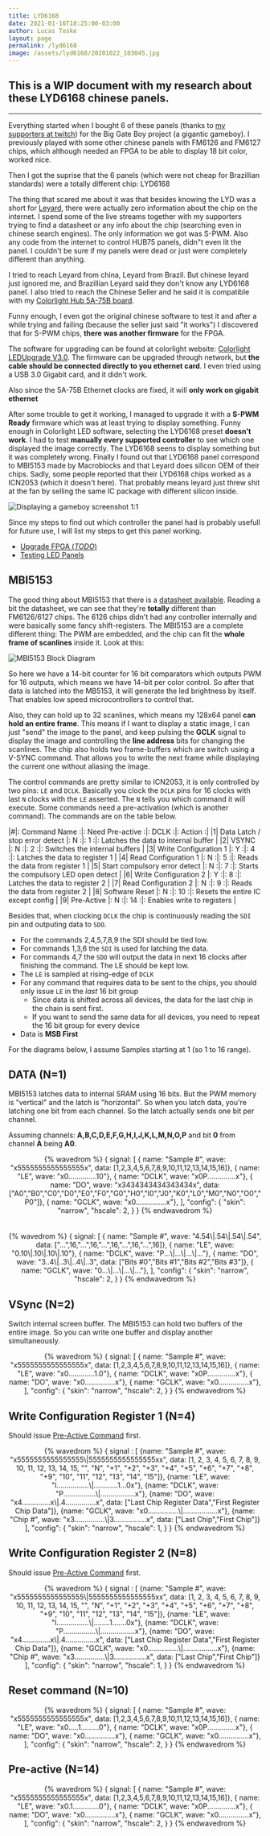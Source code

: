 ```yaml
---
title: LYD6168
date: 2021-01-16T18:25:00-03:00
author: Lucas Teske
layout: page
permalink: /lyd6168
image: /assets/lyd6168/20201022_103045.jpg
---
```



## This is a WIP document with my research about these LYD6168 chinese panels.

--------------

Everything started when I bought 6 of these panels (thanks to [my supporters at twitch](https://github.com/racerxdl/biggateboy#special-thanks)) for the Big Gate Boy project (a gigantic gameboy). I previously played with some other chinese panels with FM6126 and FM6127 chips, which although needed an FPGA to be able to display 18 bit color, worked nice.

Then I got the suprise that the 6 panels (which were not cheap for Brazillian standards) were a totally different chip: LYD6168

The thing that scared me about it was that besides knowing the LYD was a short for [Leyard](http://leyard.com/), there were actually zero information about the chip on the internet. I spend some of the live streams together with my supporters trying to find a datasheet or any info about the chip (searching even in chinese search engines). The only information we got was S-PWM. Also any code from the internet to control HUB75 panels, didn"t even lit the panel. I couldn't be sure if my panels were dead or just were completely different than anything.


I tried to reach Leyard from china, Leyard from Brazil. But chinese leyard just ignored me, and Brazillian Leyard said they don't know any LYD6168 panel. I also tried to reach the Chinese Seller and he said it is compatible with my [Colorlight Hub 5A-75B board](https://s.click.aliexpress.com/e/_AbrRvE).

Funny enough, I even got the original chinese software to test it and after a while trying and failing (because the seller just said "it works") I discovered that for S-PWM chips, **there was another firmware** for the FPGA.

The software for upgrading can be found at colorlight website: [Colorlight LEDUpgrade V3.0](https://www.colorlight-led.com/download/colorlight-ledupgrade-v3-0-set-up.html). The firmware can be upgraded through network, but **the cable should be connected directly to you ethernet card**. I even tried using a USB 3.0 Gigabit card, and it didn't work.

Also since the 5A-75B Ethernet clocks are fixed, it will **only work on gigabit ethernet**

After some trouble to get it working, I managed to upgrade it with a **S-PWM Ready** firmware which was at least trying to display something. Funny enough in Colorlight LED software, selecting the LYD6168 preset **doesn't work**. I had to test **manually every supported controller** to see which one displayed the image correctly. The LYD6168 seens to display something but it was completely wrong. Finally I found out that LYD6168 panel correspond to MBI5153 made by Macroblocks and that Leyard does silicon OEM of their chips. Sadly, some people reported that their LYD6168 chips worked as a ICN2053 (which it doesn't here). That probably means leyard just threw shit at the fan by selling the same IC package with different silicon inside.

![Displaying a gameboy screenshot 1:1](/assets/lyd6168/20201029_001922.jpg)

Since my steps to find out which controller the panel had is probably usefull for future use, I will list my steps to get this panel working.

* [Upgrade FPGA (_TODO_)](/lyd6168/upgrade-fpga)
* [Testing LED Panels](/lyd6168/testing-ic)

## MBI5153

The good thing about MBI5153 that there is a [datasheet available](/assets/lyd6168/MBI-MBI5153GP_C183654.pdf). Reading a bit the datasheet, we can see that they're **totally** different than FM6126/6127 chips. The 6126 chips didn't had any controller internally and were basically some fancy shift-registers. The MBI5153 are a complete different thing: The PWM are embedded, and the chip can fit the **whole frame of scanlines** inside it. Look at this:

![MBI5153 Block Diagram](/assets/lyd6168/mbi5153-blocks.svg)

So here we have a 14-bit counter for 16 bit comparators which outputs PWM for 16 outputs, which means we have 14-bit per color control. So after that data is latched into the MB5153, it will generate the led brightness by itself. That enables low speed microcontrollers to control that.

Also, they can hold up to 32 scanlines, which means my 128x64 panel **can hold an entire frame**. This means if I want to display a static image, I can just "send" the image to the panel, and keep pulsing the **GCLK** signal to display the image and controlling the **line address** bits for changing the scanlines. The chip also holds two frame-buffers which are switch using a V-SYNC command. That allows you to write the next frame while displaying the current one without aliasing the image.

The control commands are pretty similar to ICN2053, it is only controlled by two pins: `LE` and `DCLK`. Basically you clock the `DCLK` pins for 16 clocks with last `N` clocks with the `LE` asserted. The `N` tells you which command it will execute. Some commands need a pre-activation (which is another command). The commands are on the table below.


|#|:          Command Name          :|: Need Pre-active :|: DCLK :|:                 Action                :|
|1| Data Latch / stop error detect   |:        N        :|:   1  :|: Latches the data to internal buffer    |
|2| VSYNC                            |:        N        :|:   2  :|: Switches the internal buffers          |
|3| Write Configuration 1            |:        Y        :|:   4  :|: Latches the data to register 1         |
|4| Read Configuration 1             |:        N        :|:   5  :|: Reads the data from register 1         |
|5| Start compulsory error detect    |:        N        :|:   7  :|: Starts the compulsory LED open detect  |
|6| Write Configuration 2            |:        Y        :|:   8  :|: Latches the data to register 2         |
|7| Read Configuration 2             |:        N        :|:   9  :|: Reads the data from register 2         |
|8| Software Reset                   |:        N        :|:  10  :|: Resets the entire IC except config     |
|9| Pre-Active                       |:        N        :|:  14  :|: Enables write to registers             |


Besides that, when clocking `DCLK` the chip is continuously reading the `SDI` pin and outputing data to `SDO`.

* For the commands 2,4,5,7,8,9 the SDI should be tied low.
* For commands 1,3,6 the `SDI` is used for latching the data.
* For commands 4,7 the `SDO` will output the data in next 16 clocks after finishing the command. The LE should be kept low.
* The `LE` is sampled at rising-edge of `DCLK`
* For any command that requires data to be sent to the chips, you should only issue `LE` in the _last_ 16 bit group
  * Since data is shifted across all devices, the data for the last chip in the chain is sent first.
  * If you want to send the same data for all devices, you need to repeat the 16 bit group for every device
* Data is **MSB First**

For the diagrams below, I assume Samples starting at 1 (so 1 to 16 range).

## DATA (N=1)

MBI5153 latches data to internal SRAM using 16 bits. But the PWM memory is "vertical" and the latch is "horizontal". So when you latch data, you're latching one bit from each channel. So the latch actually sends one bit per channel.

Assuming channels: **A,B,C,D,E,F,G,H,I,J,K,L,M,N,O,P** and bit **0** from channel **A** being **A0**.

<center>
{% wavedrom %}
{ signal: [
  { name: "Sample #",   wave: "x5555555555555555x", data: [1,2,3,4,5,6,7,8,9,10,11,12,13,14,15,16]},
  { name: "LE",         wave: "x0..............10"},
  { name: "DCLK",       wave: "x0P..............x"},
  { name: "DO",         wave: "x3434343434343434x", data: ["A0","B0","C0","D0","E0","F0","G0","H0","I0","J0","K0","L0","M0","N0","O0","P0"]},
  { name: "GCLK",       wave: "x0...............x"},
],
  "config": {
    "skin": "narrow",
    "hscale": 2,
  }
}
{% endwavedrom %}
</center>
<br/>
<br/>
<center>
{% wavedrom %}
{ signal: [
  { name: "Sample #",   wave: "4.54\|.54\|.54\|.54", data: ["...",16,"...",16,"...",16,"...",16,"...",16]},
  { name: "LE",         wave: "0.10\|.10\|.10\|.10"},
  { name: "DCLK",       wave: "P...\|...\|...\|..."},
  { name: "DO",         wave: "3..4\|..3\|..4\|..3", data: ["Bits #0","Bits #1","Bits #2","Bits #3"]},
  { name: "GCLK",       wave: "0...\|...\|...\|..."},
],
  "config": {
    "skin": "narrow",
    "hscale": 2,
  }
}
{% endwavedrom %}
</center>

## VSync (N=2)

Switch internal screen buffer. The MBI5153 can hold two buffers of the entire image. So you can write one buffer and display another simultaneously.

<center>
{% wavedrom %}
{ signal: [
  { name: "Sample #",   wave: "x5555555555555555x", data: [1,2,3,4,5,6,7,8,9,10,11,12,13,14,15,16]},
  { name: "LE",         wave: "x0.............1.0"},
  { name: "DCLK",       wave: "x0P..............x"},
  { name: "DO",         wave: "x0...............x"},
  { name: "GCLK",       wave: "x0...............x"},
],
  "config": {
    "skin": "narrow",
    "hscale": 2,
  }
}
{% endwavedrom %}
</center>

## Write Configuration Register 1 (N=4)

Should issue [Pre-Active Command](#pre-active-n14) first.

<center>
{% wavedrom %}
{ signal : [
  {name: "Sample #",  wave: "x5555555555555555\|5555555555555555xx", data: [1, 2, 3, 4, 5, 6, 7, 8, 9, 10, 11, 12, 13, 14, 15, "", "N", "+1", "+2", "+3", "+4", "+5", "+6", "+7", "+8", "+9", "10", "11", "12", "13", "14", "15"]},
  {name: "LE",        wave: "l................\|............1...0x"},
  {name: "DCLK",      wave: "P................\|.................x"},
  {name: "DO",        wave: "x4..............x\|.4...............x", data: ["Last Chip Register Data","First Register Chip Data"]},
  {name: "GCLK",      wave: "x0...............\|.................x"},
  {name: "Chip #",    wave: "x3...............\|3................x", data: ["Last Chip","First Chip"]}
],
  "config": {
    "skin": "narrow",
    "hscale": 1,
  }
}
{% endwavedrom %}
</center>

## Write Configuration Register 2 (N=8)

Should issue [Pre-Active Command](#pre-active-n14) first.

<center>
{% wavedrom %}
{ signal : [
  {name: "Sample #",  wave: "x5555555555555555\|5555555555555555xx", data: [1, 2, 3, 4, 5, 6, 7, 8, 9, 10, 11, 12, 13, 14, 15, "", "N", "+1", "+2", "+3", "+4", "+5", "+6", "+7", "+8", "+9", "10", "11", "12", "13", "14", "15"]},
  {name: "LE",        wave: "l................\|........1.......0x"},
  {name: "DCLK",      wave: "P................\|.................x"},
  {name: "DO",        wave: "x4..............x\|.4...............x", data: ["Last Chip Register Data","First Register Chip Data"]},
  {name: "GCLK",      wave: "x0...............\|.................x"},
  {name: "Chip #",    wave: "x3...............\|3................x", data: ["Last Chip","First Chip"]}
],
  "config": {
    "skin": "narrow",
    "hscale": 1,
  }
}
{% endwavedrom %}
</center>

## Reset command (N=10)

<center>
{% wavedrom %}
{ signal: [
  { name: "Sample #",   wave: "x5555555555555555x", data: [1,2,3,4,5,6,7,8,9,10,11,12,13,14,15,16]},
  { name: "LE",         wave: "x0.....1.........0"},
  { name: "DCLK",       wave: "x0P..............x"},
  { name: "DO",         wave: "x0...............x"},
  { name: "GCLK",       wave: "x0...............x"},
],
  "config": {
    "skin": "narrow",
    "hscale": 2,
  }
}
{% endwavedrom %}
</center>

## Pre-active (N=14)

<center>
{% wavedrom %}
{ signal: [
  { name: "Sample #",   wave: "x5555555555555555x", data: [1,2,3,4,5,6,7,8,9,10,11,12,13,14,15,16]},
  { name: "LE",         wave: "x0.1.............0"},
  { name: "DCLK",       wave: "x0P..............x"},
  { name: "DO",         wave: "x0...............x"},
  { name: "GCLK",       wave: "x0...............x"},
],
  "config": {
    "skin": "narrow",
    "hscale": 2,
  }
}
{% endwavedrom %}
</center>

